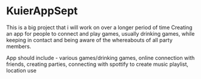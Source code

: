 # KuierAppSept

This is a big project that i will work on over a longer period of time
Creating an app for people to connect and play games, usually drinking games, while keeping in contact and being aware of the whereabouts of all party members.

App should include - various games/drinking games, online connection with friends, creating parties, connecting with spottify to create music playlist, location use

